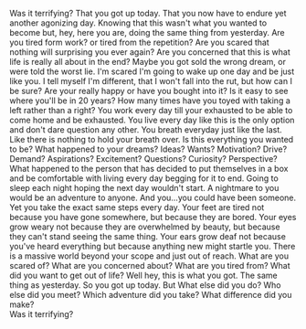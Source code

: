 Was it terrifying?
That you got up today. 
That you now have to endure yet another agonizing day.
Knowing that this wasn't what you wanted to become but, hey, here you are, doing the same thing from yesterday. 
Are you tired form work? or tired from the repetition?
Are you scared that nothing will surprising you ever again?
Are you concerned that this is what life is really all about in the end?
Maybe you got sold the wrong dream, or were told the worst lie.
I'm scared I'm going to wake up one day and be just like you.
I tell myself I'm different, that I won't fall into the rut, but how can I be sure?
Are your really happy or have you bought into it?
Is it easy to see where you'll be in 20 years?
How many times have you toyed with taking a left rather than a right?
You work every day till your exhausted to be able to come home and be exhausted.
You live every day like this is the only option and don't dare question any other.
You breath everyday just like the last. Like there is nothing to hold your breath over. 
Is this everything you wanted to be?
What happened to your dreams? Ideas? Wants? Motivation? Drive? Demand? Aspirations? Excitement? Questions? Curiosity? Perspective? What happened to the person that has decided to put themselves in a box and be comfortable with living every day begging for it to end.  Going to sleep each night hoping the next day wouldn't start. A nightmare to you would be an adventure to anyone. And you…you could have been someone. Yet you take the exact same steps every day.
Your feet are tired not because you have gone somewhere, but because they are bored. Your eyes grow weary not because they are overwhelmed by beauty, but because they can't stand seeing the same thing. Your ears grow deaf not because you've heard everything but because anything new might startle you. 
There is a massive world beyond your scope and just out of reach.
What are you scared of?
What are you concerned about? 
What are you tired from?
What did you want to get out of life? 
Well hey, this is what you got. The same thing as yesterday.
So you got up today.  But What else did you do? Who else did you meet? Which adventure did you take? What difference did you make?  
Was it terrifying?